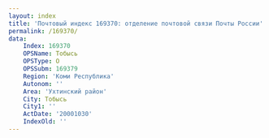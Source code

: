```yaml
---
layout: index
title: 'Почтовый индекс 169370: отделение почтовой связи Почты России'
permalink: /169370/
data:
    Index: 169370
    OPSName: Тобысь
    OPSType: О
    OPSSubm: 169379
    Region: 'Коми Республика'
    Autonom: ''
    Area: 'Ухтинский район'
    City: Тобысь
    City1: ''
    ActDate: '20001030'
    IndexOld: ''
---
```

